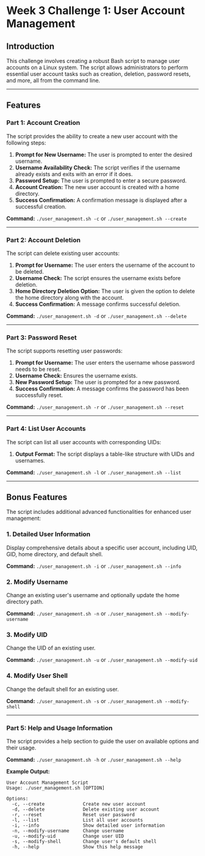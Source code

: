 # Week 3 Challenge 1: User Account Management

## Introduction

This challenge involves creating a robust Bash script to manage user accounts on a Linux system. The script allows administrators to perform essential user account tasks such as creation, deletion, password resets, and more, all from the command line.

---

## Features

### Part 1: Account Creation

The script provides the ability to create a new user account with the following steps:

1. **Prompt for New Username:** The user is prompted to enter the desired username.
2. **Username Availability Check:** The script verifies if the username already exists and exits with an error if it does.
3. **Password Setup:** The user is prompted to enter a secure password.
4. **Account Creation:** The new user account is created with a home directory.
5. **Success Confirmation:** A confirmation message is displayed after a successful creation.

**Command:** `./user_management.sh -c` or `./user_management.sh --create`

---

### Part 2: Account Deletion

The script can delete existing user accounts:

1. **Prompt for Username:** The user enters the username of the account to be deleted.
2. **Username Check:** The script ensures the username exists before deletion.
3. **Home Directory Deletion Option:** The user is given the option to delete the home directory along with the account.
4. **Success Confirmation:** A message confirms successful deletion.

**Command:** `./user_management.sh -d` or `./user_management.sh --delete`

---

### Part 3: Password Reset

The script supports resetting user passwords:

1. **Prompt for Username:** The user enters the username whose password needs to be reset.
2. **Username Check:** Ensures the username exists.
3. **New Password Setup:** The user is prompted for a new password.
4. **Success Confirmation:** A message confirms the password has been successfully reset.

**Command:** `./user_management.sh -r` or `./user_management.sh --reset`

---

### Part 4: List User Accounts

The script can list all user accounts with corresponding UIDs:

1. **Output Format:** The script displays a table-like structure with UIDs and usernames.

**Command:** `./user_management.sh -l` or `./user_management.sh --list`

---

## Bonus Features

The script includes additional advanced functionalities for enhanced user management:

### 1. Detailed User Information

Display comprehensive details about a specific user account, including UID, GID, home directory, and default shell.

**Command:** `./user_management.sh -i` or `./user_management.sh --info`

### 2. Modify Username

Change an existing user's username and optionally update the home directory path.

**Command:** `./user_management.sh -n` or `./user_management.sh --modify-username`

### 3. Modify UID

Change the UID of an existing user.

**Command:** `./user_management.sh -u` or `./user_management.sh --modify-uid`

### 4. Modify User Shell

Change the default shell for an existing user.

**Command:** `./user_management.sh -s` or `./user_management.sh --modify-shell`

---

### Part 5: Help and Usage Information

The script provides a help section to guide the user on available options and their usage.

**Command:** `./user_management.sh -h` or `./user_management.sh --help`

**Example Output:**

```plaintext
User Account Management Script
Usage: ./user_management.sh [OPTION]

Options:
  -c, --create              Create new user account
  -d, --delete              Delete existing user account
  -r, --reset               Reset user password
  -l, --list                List all user accounts
  -i, --info                Show detailed user information
  -n, --modify-username     Change username
  -u, --modify-uid          Change user UID
  -s, --modify-shell        Change user's default shell
  -h, --help                Show this help message